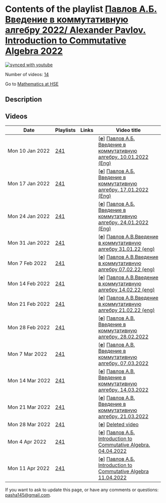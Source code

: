 # Contents of the playlist [Павлов А.Б. Введение в коммутативную алгебру 2022/ Alexander Pavlov. Introduction to Commutative Algebra 2022](https://www.youtube.com/playlist?list=PLq3E5oubNNoDzvDTnKcuLB1Lqr6TY-mCB)

[![synced with youtube](https://img.shields.io/github/last-commit/mathphysschool/mathphysschool.github.io/autoupdate1?label=synced%20with%20youtube)](https://github.com/mathphysschool/mathphysschool.github.io/commits/autoupdate1)

Number of videos: [14](#videos)

Go to [Mathematics at HSE](../README.md)

## Description



## Videos

|Date|Playlists|Links|Video title|
|---|---|---|---|
| Mon&nbsp;10&nbsp;Jan&nbsp;2022 | [241](../playlists/241 "Павлов А.Б. Введение в коммутативную алгебру 2022/ Alexander Pavlov. Introduction to Commutative Algebra 2022") |  | [[**e**](https://studio.youtube.com/video/CMJQqzluMqY/edit "Edit")] [Павлов А.Б. Введение в коммутативную алгебру. 10.01.2022 (Eng)](https://www.youtube.com/watch?v=CMJQqzluMqY&list=PLq3E5oubNNoDzvDTnKcuLB1Lqr6TY-mCB) |
| Mon&nbsp;17&nbsp;Jan&nbsp;2022 | [241](../playlists/241 "Павлов А.Б. Введение в коммутативную алгебру 2022/ Alexander Pavlov. Introduction to Commutative Algebra 2022") |  | [[**e**](https://studio.youtube.com/video/_YHBhXTgFsg/edit "Edit")] [Павлов А.Б. Введение в коммутативную алгебру. 17.01.2022 (Eng)](https://www.youtube.com/watch?v=_YHBhXTgFsg&list=PLq3E5oubNNoDzvDTnKcuLB1Lqr6TY-mCB) |
| Mon&nbsp;24&nbsp;Jan&nbsp;2022 | [241](../playlists/241 "Павлов А.Б. Введение в коммутативную алгебру 2022/ Alexander Pavlov. Introduction to Commutative Algebra 2022") |  | [[**e**](https://studio.youtube.com/video/846YoEPMAjg/edit "Edit")] [Павлов А.Б. Введение в коммутативную алгебру. 24.01.2022 (Eng)](https://www.youtube.com/watch?v=846YoEPMAjg&list=PLq3E5oubNNoDzvDTnKcuLB1Lqr6TY-mCB) |
| Mon&nbsp;31&nbsp;Jan&nbsp;2022 | [241](../playlists/241 "Павлов А.Б. Введение в коммутативную алгебру 2022/ Alexander Pavlov. Introduction to Commutative Algebra 2022") |  | [[**e**](https://studio.youtube.com/video/ETk2bfxUwdE/edit "Edit")] [Павлов А.В.Введение в коммутативную алгебру 31.01.22 (eng)](https://www.youtube.com/watch?v=ETk2bfxUwdE&list=PLq3E5oubNNoDzvDTnKcuLB1Lqr6TY-mCB) |
| Mon&nbsp;7&nbsp;Feb&nbsp;2022 | [241](../playlists/241 "Павлов А.Б. Введение в коммутативную алгебру 2022/ Alexander Pavlov. Introduction to Commutative Algebra 2022") |  | [[**e**](https://studio.youtube.com/video/ehRxazaYAvM/edit "Edit")] [Павлов А.В.Введение в коммутативную алгебру 07.02.22 (eng)](https://www.youtube.com/watch?v=ehRxazaYAvM&list=PLq3E5oubNNoDzvDTnKcuLB1Lqr6TY-mCB) |
| Mon&nbsp;14&nbsp;Feb&nbsp;2022 | [241](../playlists/241 "Павлов А.Б. Введение в коммутативную алгебру 2022/ Alexander Pavlov. Introduction to Commutative Algebra 2022") |  | [[**e**](https://studio.youtube.com/video/W1S-Rnd4PaQ/edit "Edit")] [Павлов А.В.Введение в коммутативную алгебру 14.02.22 (eng)](https://www.youtube.com/watch?v=W1S-Rnd4PaQ&list=PLq3E5oubNNoDzvDTnKcuLB1Lqr6TY-mCB) |
| Mon&nbsp;21&nbsp;Feb&nbsp;2022 | [241](../playlists/241 "Павлов А.Б. Введение в коммутативную алгебру 2022/ Alexander Pavlov. Introduction to Commutative Algebra 2022") |  | [[**e**](https://studio.youtube.com/video/CYzU6bNnLxA/edit "Edit")] [Павлов А.В.Введение в коммутативную алгебру 21.02.22 (eng)](https://www.youtube.com/watch?v=CYzU6bNnLxA&list=PLq3E5oubNNoDzvDTnKcuLB1Lqr6TY-mCB) |
| Mon&nbsp;28&nbsp;Feb&nbsp;2022 | [241](../playlists/241 "Павлов А.Б. Введение в коммутативную алгебру 2022/ Alexander Pavlov. Introduction to Commutative Algebra 2022") |  | [[**e**](https://studio.youtube.com/video/VvzMkfn4ftE/edit "Edit")] [Павлов А.В. Введение в коммутативную алгебру. 28.02.2022](https://www.youtube.com/watch?v=VvzMkfn4ftE&list=PLq3E5oubNNoDzvDTnKcuLB1Lqr6TY-mCB) |
| Mon&nbsp;7&nbsp;Mar&nbsp;2022 | [241](../playlists/241 "Павлов А.Б. Введение в коммутативную алгебру 2022/ Alexander Pavlov. Introduction to Commutative Algebra 2022") |  | [[**e**](https://studio.youtube.com/video/2s8hy5Q-m78/edit "Edit")] [Павлов А.В. Введение в коммутативную алгебру. 07.03.2022](https://www.youtube.com/watch?v=2s8hy5Q-m78&list=PLq3E5oubNNoDzvDTnKcuLB1Lqr6TY-mCB) |
| Mon&nbsp;14&nbsp;Mar&nbsp;2022 | [241](../playlists/241 "Павлов А.Б. Введение в коммутативную алгебру 2022/ Alexander Pavlov. Introduction to Commutative Algebra 2022") |  | [[**e**](https://studio.youtube.com/video/Jxjt-qOf9Os/edit "Edit")] [Павлов А.В. Введение в коммутативную алгебру. 14.03.2022](https://www.youtube.com/watch?v=Jxjt-qOf9Os&list=PLq3E5oubNNoDzvDTnKcuLB1Lqr6TY-mCB) |
| Mon&nbsp;21&nbsp;Mar&nbsp;2022 | [241](../playlists/241 "Павлов А.Б. Введение в коммутативную алгебру 2022/ Alexander Pavlov. Introduction to Commutative Algebra 2022") |  | [[**e**](https://studio.youtube.com/video/kn50-jZwedw/edit "Edit")] [Павлов А.В. Введение в коммутативную алгебру. 21.03.2022](https://www.youtube.com/watch?v=kn50-jZwedw&list=PLq3E5oubNNoDzvDTnKcuLB1Lqr6TY-mCB) |
| Mon&nbsp;28&nbsp;Mar&nbsp;2022 | [241](../playlists/241 "Павлов А.Б. Введение в коммутативную алгебру 2022/ Alexander Pavlov. Introduction to Commutative Algebra 2022") |  | [[**e**](https://studio.youtube.com/video/vQHr7z1dQTE/edit "Edit")] [Deleted video](https://www.youtube.com/watch?v=vQHr7z1dQTE&list=PLq3E5oubNNoDzvDTnKcuLB1Lqr6TY-mCB "This video is unavailable.") |
| Mon&nbsp;4&nbsp;Apr&nbsp;2022 | [241](../playlists/241 "Павлов А.Б. Введение в коммутативную алгебру 2022/ Alexander Pavlov. Introduction to Commutative Algebra 2022") |  | [[**e**](https://studio.youtube.com/video/z77EC89SIEY/edit "Edit")] [Павлов А.Б. Introduction to Commutative Algebra. 04.04.2022](https://www.youtube.com/watch?v=z77EC89SIEY&list=PLq3E5oubNNoDzvDTnKcuLB1Lqr6TY-mCB) |
| Mon&nbsp;11&nbsp;Apr&nbsp;2022 | [241](../playlists/241 "Павлов А.Б. Введение в коммутативную алгебру 2022/ Alexander Pavlov. Introduction to Commutative Algebra 2022") |  | [[**e**](https://studio.youtube.com/video/6NPz0B_HYQs/edit "Edit")] [Павлов А.Б. Introduction to Commutative Algebra 11.04.2022](https://www.youtube.com/watch?v=6NPz0B_HYQs&list=PLq3E5oubNNoDzvDTnKcuLB1Lqr6TY-mCB) |


 If you want to ask to update this page, or have any comments or questions: <pasha145@gmail.com>.